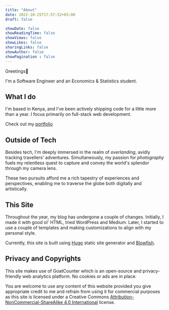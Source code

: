 ```yaml
---
title: "About"
date: 2022-10-25T17:57:52+03:00
draft: false

showDate: false
showReadingTime: false
showViews: false
showLikes: false
sharingLinks: false
showAuthor: false
showPagination : false
---
```


Greetings👋 

I'm a Software Engineer and an Economics & Statistics student.

## What I do

I'm based in Kenya, and I've been actively shipping code for a little more than a year. I focus primarily on full-stack web development.

Check out my [portfolio](https://www.alexotara.com/)

## Outside of Tech

Besides tech, I'm deeply immersed in the realm of *overlanding*, avidly tracking travellers' adventures. Simultaneously, my passion for *photography* fuels my relentless quest to capture and convey the world's splendor through my camera lens.

These two pursuits afford me a rich tapestry of experiences and perspectives, enabling me to traverse the globe both digitally and artistically.

## This Site 

Throughout the year, my blog has undergone a couple of changes. Initially, I made it with good ol' HTML, tried WordPress and Medium. Later, I started to use a couple of templates and making customizations to align with my personal style.

Currently, this site is built using [Hugo][hugo] static site generator and [Blowfish][blowfish]. 

## Privacy and Copyrights

This site makes use of GoatCounter which is an open-source and privacy-friendly web analytics platform. No cookies or ads are in place.

You are welcome to use any content of this website provided you give appropriate credit to me and refrain from using it for commercial purposes as this site is licensed under a Creative Commons [Attribution-NonCommercial-ShareAlike 4.0 International](https://creativecommons.org/licenses/by-nc-sa/4.0/) license. 

<!-- organise alphabetically -->
[blowfish]: https://blowfish.page/ "A powerful, lightweight theme for Hugo built with Tailwind CSS."

[hugo]: https://gohugo.io/ "The world’s fastest framework for building websites"
